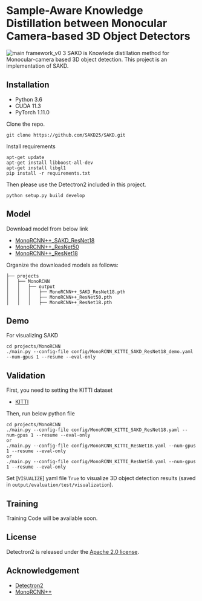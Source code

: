 # Sample-Aware Knowledge Distillation between Monocular Camera-based 3D Object Detectors
![main framework_v0 3](https://github.com/user-attachments/assets/d33e52d9-b7bf-48d2-b2d6-623690f0865f)
SAKD is Knowlede distillation method for Monocular-camera based 3D object detection. This project is an implementation of SAKD.



## Installation

* Python 3.6
* CUDA 11.3
* PyTorch 1.11.0 


Clone the repo.
```
git clone https://github.com/SAKD25/SAKD.git
```
Install requirements
```
apt-get update
apt-get install libboost-all-dev
apt-get install libgl1
pip install -r requirements.txt
```

Then please use the Detectron2 included in this project.
```
python setup.py build develop
```


## Model
Download model from below link
* [MonoRCNN++_SAKD_ResNet18](https://drive.google.com/file/d/1xhHFEk5jpAjinyC_9a98yHQgZdhMkfEL/view?usp=sharing)
* [MonoRCNN++_ResNet50](https://drive.google.com/file/d/1WiPAvhNYNG510hpYseMvLm6Ko2LrmfHI/view?usp=sharing)
* [MonoRCNN++_ResNet18](https://drive.google.com/file/d/1aY2UYUclbXQoZTFjE3k5iCDEnpCYBdct/view?usp=sharing)

Organize the downloaded models as follows:
```
├── projects
│   ├── MonoRCNN
│   │   ├── output
│   │   │   ├── MonoRCNN++_SAKD_ResNet18.pth   
│   │   │   ├── MonoRCNN++_ResNet50.pth
│   │   │   ├── MonoRCNN++_ResNet18.pth
```

## Demo
For visualizing SAKD
```
cd projects/MonoRCNN
./main.py --config-file config/MonoRCNN_KITTI_SAKD_ResNet18_demo.yaml --num-gpus 1 --resume --eval-only
```


## Validation

First, you need to setting the KITTI dataset

* [KITTI](projects/KITTI/README.md)

Then, run below python file

```
cd projects/MonoRCNN
./main.py --config-file config/MonoRCNN_KITTI_SAKD_ResNet18.yaml --num-gpus 1 --resume --eval-only
or
./main.py --config-file config/MonoRCNN_KITTI_ResNet18.yaml --num-gpus 1 --resume --eval-only
or
./main.py --config-file config/MonoRCNN_KITTI_ResNet50.yaml --num-gpus 1 --resume --eval-only
```
Set [`VISUALIZE`] yaml file `True` to visualize 3D object detection results (saved in `output/evaluation/test/visualization`).


## Training
Training Code will be available soon.

## License

Detectron2 is released under the [Apache 2.0 license](LICENSE).


## Acknowledgement
* [Detectron2](https://github.com/facebookresearch/detectron2)
* [MonoRCNN++](https://github.com/Rock-100/MonoDet)
